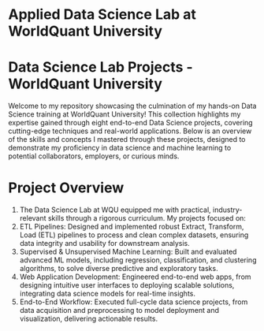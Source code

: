 # Applied Data Science Lab at WorldQuant University
# Data Science Lab Projects - WorldQuant University
Welcome to my repository showcasing the culmination of my hands-on Data Science training at WorldQuant University! This collection highlights my expertise gained through eight end-to-end Data Science projects, covering cutting-edge techniques and real-world applications. Below is an overview of the skills and concepts I mastered through these projects, designed to demonstrate my proficiency in data science and machine learning to potential collaborators, employers, or curious minds.

# Project Overview
1. The Data Science Lab at WQU equipped me with practical, industry-relevant skills through a rigorous curriculum. My projects focused on:
2. ETL Pipelines: Designed and implemented robust Extract, Transform, Load (ETL) pipelines to process and clean complex datasets, ensuring data integrity and usability for downstream analysis.
3. Supervised & Unsupervised Machine Learning: Built and evaluated advanced ML models, including regression, classification, and clustering algorithms, to solve diverse predictive and exploratory tasks.
4. Web Application Development: Engineered end-to-end web apps, from designing intuitive user interfaces to deploying scalable solutions, integrating data science models for real-time insights.
5. End-to-End Workflow: Executed full-cycle data science projects, from data acquisition and preprocessing to model deployment and visualization, delivering actionable results.
